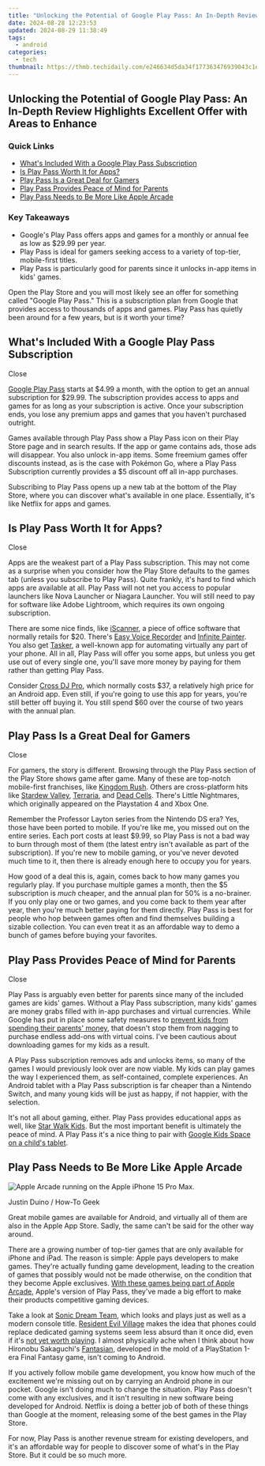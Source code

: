 ```yaml
---
title: "Unlocking the Potential of Google Play Pass: An In-Depth Review Highlights Excellent Offer with Areas to Enhance"
date: 2024-08-28 12:23:53
updated: 2024-08-29 11:38:49
tags:
  - android
categories:
  - tech
thumbnail: https://thmb.techidaily.com/e246634d5da34f177363476939043c1e6f3469bbe159d0540d6af07a4de02f4f.jpg
---
```


## Unlocking the Potential of Google Play Pass: An In-Depth Review Highlights Excellent Offer with Areas to Enhance

### Quick Links

* [What's Included With a Google Play Pass Subscription](https://blog-min.techidaily.com/how-to-repair-corrupt-excel-2010-workbook-by-stellar-guide/)
* [​Is Play Pass Worth It for Apps?](https://fake-location.techidaily.com/methods-to-change-gps-location-on-samsung-galaxy-s23-drfone-by-drfone-virtual-android/)
* [Play Pass Is a Great Deal for Gamers](https://tech-renaissance.techidaily.com/top-rated-wifi-signal-boosters-in-2/)
* [Play Pass Provides Peace of Mind for Parents](https://ios-unlock.techidaily.com/passfab-apple-iphone-12-pro-backup-unlocker-top-4-alternatives-by-drfone-ios/)
* [Play Pass Needs to Be More Like Apple Arcade](https://facebook-video-content.techidaily.com/updated-in-2024-innovate-or-stagnate-the-must-know-fb-ad-trends-for-24/)

### Key Takeaways

* Google's Play Pass offers apps and games for a monthly or annual fee as low as $29.99 per year.
* Play Pass is ideal for gamers seeking access to a variety of top-tier, mobile-first titles.
* Play Pass is particularly good for parents since it unlocks in-app items in kids' games.

 Open the Play Store and you will most likely see an offer for something called "Google Play Pass." This is a subscription plan from Google that provides access to thousands of apps and games. Play Pass has quietly been around for a few years, but is it worth your time?

##  What's Included With a Google Play Pass Subscription

Close 

[Google Play Pass](https://facebook-video-content.techidaily.com/new-expert-strategies-for-configuring-and-assessing-fbs-instream-ads/) starts at $4.99 a month, with the option to get an annual subscription for $29.99\. The subscription provides access to apps and games for as long as your subscription is active. Once your subscription ends, you lose any premium apps and games that you haven't purchased outright.

 Games available through Play Pass show a Play Pass icon on their Play Store page and in search results. If the app or game contains ads, those ads will disappear. You also unlock in-app items. Some freemium games offer discounts instead, as is the case with Pokémon Go, where a Play Pass Subscription currently provides a $5 discount off all in-app purchases.

 Subscribing to Play Pass opens up a new tab at the bottom of the Play Store, where you can discover what's available in one place. Essentially, it's like Netflix for apps and games.

##  ​Is Play Pass Worth It for Apps?

Close 

 Apps are the weakest part of a Play Pass subscription. This may not come as a surprise when you consider how the Play Store defaults to the games tab (unless you subscribe to Play Pass). Quite frankly, it's hard to find which apps are available at all. Play Pass will not net you access to popular launchers like Nova Launcher or Niagara Launcher. You will still need to pay for software like Adobe Lightroom, which requires its own ongoing subscription.

 There are some nice finds, like [iScanner](https://www.anrdoezrs.net/links/3607085/type/dlg/sid/UUhtgUeUpU2002659/https://play.google.com/store/apps/details?id=com.bpmobile.iscanner.pdf), a piece of office software that normally retails for $20\. There's [Easy Voice Recorder](https://www.anrdoezrs.net/links/3607085/type/dlg/sid/UUhtgUeUpU2002659/https://play.google.com/store/apps/details?id=com.coffeebeanventures.easyvoicerecorder) and [Infinite Painter](https://www.anrdoezrs.net/links/3607085/type/dlg/sid/UUhtgUeUpU2002659/https://play.google.com/store/apps/details?id=com.brakefield.painter). You also get [Tasker](https://www.anrdoezrs.net/links/3607085/type/dlg/sid/UUhtgUeUpU2002659/https://play.google.com/store/apps/details?id=net.dinglisch.android.taskerm), a well-known app for automating virtually any part of your phone. All in all, Play Pass will offer you some apps, but unless you get use out of every single one, you'll save more money by paying for them rather than getting Play Pass.

 Consider [Cross DJ Pro](https://www.anrdoezrs.net/links/3607085/type/dlg/sid/UUhtgUeUpU2002659/https://play.google.com/store/apps/details?id=com.mixvibes.crossdjapp), which normally costs $37, a relatively high price for an Android app. Even still, if you're going to use this app for years, you're still better off buying it. You still spend $60 over the course of two years with the annual plan.

##  Play Pass Is a Great Deal for Gamers

Close 

 For gamers, the story is different. Browsing through the Play Pass section of the Play Store shows game after game. Many of these are top-notch mobile-first franchises, like [Kingdom Rush](https://www.anrdoezrs.net/links/3607085/type/dlg/sid/UUhtgUeUpU2002659/https://play.google.com/store/apps/details?id=com.ironhidegames.android.kingdomrush). Others are cross-platform hits like [Stardew Valley](https://www.anrdoezrs.net/links/3607085/type/dlg/sid/UUhtgUeUpU2002659/https://play.google.com/store/apps/details?id=com.chucklefish.stardewvalley), [Terraria](https://www.anrdoezrs.net/links/3607085/type/dlg/sid/UUhtgUeUpU2002659/https://play.google.com/store/apps/details?id=com.and.games505.TerrariaPaid), and [Dead Cells](https://www.anrdoezrs.net/links/3607085/type/dlg/sid/UUhtgUeUpU2002659/https://play.google.com/store/apps/details?id=com.playdigious.deadcells.mobile). There's Little Nightmares, which originally appeared on the Playstation 4 and Xbox One.

 Remember the Professor Layton series from the Nintendo DS era? Yes, those have been ported to mobile. If you're like me, you missed out on the entire series. Each port costs at least $9.99, so Play Pass is not a bad way to burn through most of them (the latest entry isn't available as part of the subscription). If you're new to mobile gaming, or you've never devoted much time to it, then there is already enough here to occupy you for years.

 How good of a deal this is, again, comes back to how many games you regularly play. If you purchase multiple games a month, then the $5 subscription is _much_ cheaper, and the annual plan for 50% is a no-brainer. If you only play one or two games, and you come back to them year after year, then you're much better paying for them directly. Play Pass is best for people who hop between games often and find themselves building a sizable collection. You can even treat it as an affordable way to demo a bunch of games before buying your favorites.

##  Play Pass Provides Peace of Mind for Parents

Close 

 Play Pass is arguably even better for parents since many of the included games are kids' games. Without a Play Pass subscription, many kids' games are money grabs filled with in-app purchases and virtual currencies. While Google has put in place some safety measures to [prevent kids from spending their parents' money](https://tech-haven.techidaily.com/1722102699593-why-chatgpt-plus-is-your-next-big-leap-discover-9-key-motivators/), that doesn't stop them from nagging to purchase endless add-ons with virtual coins. I've been cautious about downloading games for my kids as a result.

 A Play Pass subscription removes ads and unlocks items, so many of the games I would previously look over are now viable. My kids can play games the way I experienced them, as self-contained, complete experiences. An Android tablet with a Play Pass subscription is far cheaper than a Nintendo Switch, and many young kids will be just as happy, if not happier, with the selection.

 It's not all about gaming, either. Play Pass provides educational apps as well, like [Star Walk Kids](https://www.anrdoezrs.net/links/3607085/type/dlg/sid/UUhtgUeUpU2002659/https://play.google.com/store/apps/details?id=com.vitotechnology.StarWalkKids). But the most important benefit is ultimately the peace of mind. A Play Pass it's a nice thing to pair with [Google Kids Space on a child's tablet](https://hardware-tips.techidaily.com/expert-insights-on-hardware-by-toms-tech-hub/).

##  Play Pass Needs to Be More Like Apple Arcade

![Apple Arcade running on the Apple iPhone 15 Pro Max.](https://static1.howtogeekimages.com/wordpress/wp-content/uploads/2023/10/53226890052_332a7b0738_o.jpg) 

Justin Duino / How-To Geek

 Great mobile games are available for Android, and virtually all of them are also in the Apple App Store. Sadly, the same can't be said for the other way around.

 There are a growing number of top-tier games that are only available for iPhone and iPad. The reason is simple: Apple pays developers to make games. They're actually funding game development, leading to the creation of games that possibly would not be made otherwise, on the condition that they become Apple exclusives. [With these games being part of Apple Arcade](https://snapchat-videos.techidaily.com/updated-2024-approved-how-to-create-snapchat-lenses-easily-2-methods/), Apple's version of Play Pass, they've made a big effort to make their products competitive gaming devices.

 Take a look at [Sonic Dream Team](https://apps.apple.com/us/app/sonic-dream-team/id1609094795), which looks and plays just as well as a modern console title. [Resident Evil Village](https://apps.apple.com/us/app/resident-evil-village/id6450980545) makes the idea that phones could replace dedicated gaming systems seem less absurd than it once did, even if it's [not yet worth playing](https://facebook-video-footage.techidaily.com/new-2024-approved-conquer-small-screen-navigate-through-these-best-free-and-online-downloader-tools/). I almost physically ache when I think about how Hironobu Sakaguchi's [Fantasian](https://apps.apple.com/us/app/fantasian/id1517339045), developed in the mold of a PlayStation 1-era Final Fantasy game, isn't coming to Android.

 If you actively follow mobile game development, you know how much of the excitement we're missing out on by carrying an Android phone in our pocket. Google isn't doing much to change the situation. Play Pass doesn't come with any exclusives, and it isn't resulting in new software being developed for Android. Netflix is doing a better job of both of these things than Google at the moment, releasing some of the best games in the Play Store.

 For now, Play Pass is another revenue stream for existing developers, and it's an affordable way for people to discover some of what's in the Play Store. But it could be so much more.

<ins class="adsbygoogle"
     style="display:block"
     data-ad-format="autorelaxed"
     data-ad-client="ca-pub-7571918770474297"
     data-ad-slot="1223367746"></ins>



<ins class="adsbygoogle"
     style="display:block"
     data-ad-client="ca-pub-7571918770474297"
     data-ad-slot="8358498916"
     data-ad-format="auto"
     data-full-width-responsive="true"></ins>
